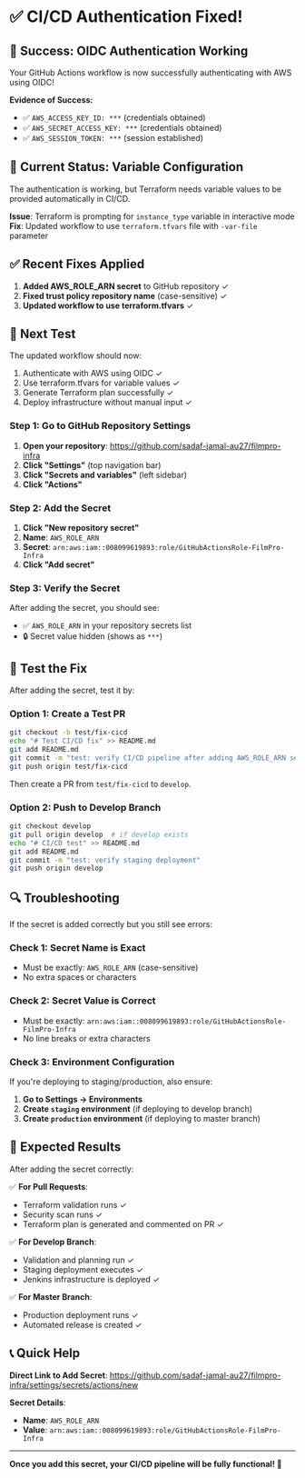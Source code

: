 # ✅ CI/CD Authentication Fixed! 

## 🎉 Success: OIDC Authentication Working
Your GitHub Actions workflow is now successfully authenticating with AWS using OIDC! 

**Evidence of Success:**
- ✅ `AWS_ACCESS_KEY_ID: ***` (credentials obtained)
- ✅ `AWS_SECRET_ACCESS_KEY: ***` (credentials obtained) 
- ✅ `AWS_SESSION_TOKEN: ***` (session established)

## 🔧 Current Status: Variable Configuration
The authentication is working, but Terraform needs variable values to be provided automatically in CI/CD.

**Issue**: Terraform is prompting for `instance_type` variable in interactive mode
**Fix**: Updated workflow to use `terraform.tfvars` file with `-var-file` parameter

## ✅ Recent Fixes Applied
1. **Added AWS_ROLE_ARN secret** to GitHub repository ✓
2. **Fixed trust policy repository name** (case-sensitive) ✓  
3. **Updated workflow to use terraform.tfvars** ✓

## 🧪 Next Test
The updated workflow should now:
1. Authenticate with AWS using OIDC ✓
2. Use terraform.tfvars for variable values ✓
3. Generate Terraform plan successfully ✓
4. Deploy infrastructure without manual input ✓

### Step 1: Go to GitHub Repository Settings
1. **Open your repository**: https://github.com/sadaf-jamal-au27/filmpro-infra
2. **Click "Settings"** (top navigation bar)
3. **Click "Secrets and variables"** (left sidebar)
4. **Click "Actions"**

### Step 2: Add the Secret
1. **Click "New repository secret"**
2. **Name**: `AWS_ROLE_ARN`
3. **Secret**: `arn:aws:iam::008099619893:role/GitHubActionsRole-FilmPro-Infra`
4. **Click "Add secret"**

### Step 3: Verify the Secret
After adding the secret, you should see:
- ✅ `AWS_ROLE_ARN` in your repository secrets list
- 🔒 Secret value hidden (shows as `***`)

## 🧪 Test the Fix

After adding the secret, test it by:

### Option 1: Create a Test PR
```bash
git checkout -b test/fix-cicd
echo "# Test CI/CD fix" >> README.md
git add README.md
git commit -m "test: verify CI/CD pipeline after adding AWS_ROLE_ARN secret"
git push origin test/fix-cicd
```
Then create a PR from `test/fix-cicd` to `develop`.

### Option 2: Push to Develop Branch
```bash
git checkout develop
git pull origin develop  # if develop exists
echo "# CI/CD test" >> README.md
git add README.md
git commit -m "test: verify staging deployment"
git push origin develop
```

## 🔍 Troubleshooting

If the secret is added correctly but you still see errors:

### Check 1: Secret Name is Exact
- Must be exactly: `AWS_ROLE_ARN` (case-sensitive)
- No extra spaces or characters

### Check 2: Secret Value is Correct
- Must be exactly: `arn:aws:iam::008099619893:role/GitHubActionsRole-FilmPro-Infra`
- No line breaks or extra characters

### Check 3: Environment Configuration
If you're deploying to staging/production, also ensure:
1. **Go to Settings → Environments**
2. **Create `staging` environment** (if deploying to develop branch)
3. **Create `production` environment** (if deploying to master branch)

## 🚀 Expected Results

After adding the secret correctly:

✅ **For Pull Requests**:
- Terraform validation runs ✓
- Security scan runs ✓
- Terraform plan is generated and commented on PR ✓

✅ **For Develop Branch**:
- Validation and planning run ✓
- Staging deployment executes ✓
- Jenkins infrastructure is deployed ✓

✅ **For Master Branch**:
- Production deployment runs ✓
- Automated release is created ✓

## 📞 Quick Help

**Direct Link to Add Secret**: 
https://github.com/sadaf-jamal-au27/filmpro-infra/settings/secrets/actions/new

**Secret Details**:
- **Name**: `AWS_ROLE_ARN`
- **Value**: `arn:aws:iam::008099619893:role/GitHubActionsRole-FilmPro-Infra`

---
**Once you add this secret, your CI/CD pipeline will be fully functional! 🎯**
